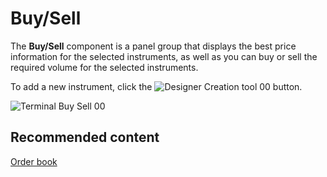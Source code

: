 # Buy\/Sell

The **Buy\/Sell** component is a panel group that displays the best price information for the selected instruments, as well as you can buy or sell the required volume for the selected instruments.

To add a new instrument, click the ![Designer Creation tool 00](~/images/Designer_Creation_tool_00.png) button. 

![Terminal Buy Sell 00](~/images/Terminal_Buy_Sell_00.png)

## Recommended content

[Order book](Terminal_Depth_Panel2.md)
